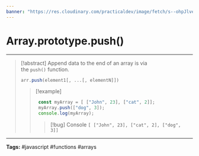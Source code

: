 ```yaml
---
banner: "https://res.cloudinary.com/practicaldev/image/fetch/s--ohpJlve1--/c_imagga_scale,f_auto,fl_progressive,h_420,q_auto,w_1000/https://res.cloudinary.com/drquzbncy/image/upload/v1586605549/javascript_banner_sxve2l.jpg"
---
```

# Array.prototype.push()
<hr> 

> [!abstract]
> Append data to the end of an array is via the `push()` function.
> ```js
> arr.push(element1[, ...[, elementN]])
> ```
> 
> > [!example]
> > 
> > ```js
> >  const myArray = [ ["John", 23], ["cat", 2]]; 
> >  myArray.push(["dog", 3]);
> >  console.log(myArray);
> > ```
> > 
> > > [!bug] Console
> > > <code>[ ["John", 23], ["cat", 2], ["dog", 3]]</code>
> > 
> 

<hr>
<b>Tags:</b> #javascript #functions #arrays